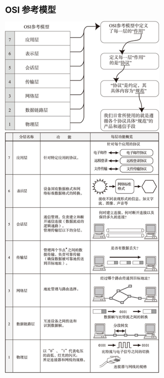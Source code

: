 # OSI 参考模型
![](/assets/b963f8275daaf354ca42280fd8802914)
![](/assets/715c5f5bbb1763ddb736bd0abf87a247)